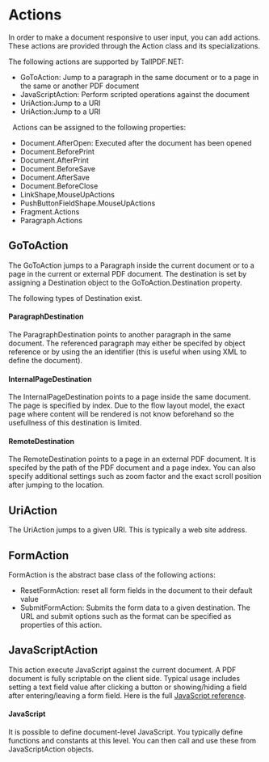 # Actions

In order to make a document responsive to user input, you can add actions. These actions are provided through the Action class and its specializations.


The following actions are supported by TallPDF.NET:
&nbsp;<ul><li>
GoToAction: Jump to a paragraph in the same document or to a page in the same or another PDF document</li><li>
JavaScriptAction: Perform scripted operations against the document</li><li>
UriAction:Jump to a URI</li><li>
UriAction:Jump to a URI</li></ul>&nbsp;
Actions can be assigned to the following properties:
&nbsp;<ul><li>
Document.AfterOpen: Executed after the document has been opened</li><li>
Document.BeforePrint</li><li>
Document.AfterPrint</li><li>
Document.BeforeSave</li><li>
Document.AfterSave</li><li>
Document.BeforeClose</li><li>
LinkShape,MouseUpActions</li><li>
PushButtonFieldShape.MouseUpActions</li><li>
Fragment.Actions</li><li>
Paragraph.Actions</li></ul>

## GoToAction

The GoToAction jumps to a Paragraph inside the current document or to a page in the current or external PDF document. The destination is set by assigning a Destination object to the GoToAction.Destination property.


The following types of Destination exist.



#### ParagraphDestination

The ParagraphDestination points to another paragraph in the same document. The referenced paragraph may either be specifed by object reference or by using the an identifier (this is useful when using XML to define the document).



#### InternalPageDestination

The InternalPageDestination points to a page inside the same document. The page is specified by index. Due to the flow layout model, the exact page where content will be rendered is not know beforehand so the usefullness of this destination is limited.



#### RemoteDestination

The RemoteDestination points to a page in an external PDF document. It is specifed by the path of the PDF document and a page index. You can also specify additional settings such as zoom factor and the exact scroll position after jumping to the location.



## UriAction

The UriAction jumps to a given URI. This is typically a web site address.



## FormAction

FormAction is the abstract base class of the following actions:
&nbsp;<ul><li>
ResetFormAction: reset all form fields in the document to their default value</li><li>
SubmitFormAction: Submits the form data to a given destination. The URL and submit options such as the format can be specified as properties of this action.</li></ul>

## JavaScriptAction

This action execute JavaScript against the current document. A PDF document is fully scriptable on the client side. Typical usage includes setting a text field value after clicking a button or showing/hiding a field after entering/leaving a form field. Here is the full <a href="http://partners.adobe.com/public/developer/en/acrobat/sdk/pdf/javascript/AcroJS.pdf">JavaScript reference</a>.



#### JavaScript

It is possible to define document-level JavaScript. You typically define functions and constants at this level. You can then call and use these from JavaScriptAction objects.


